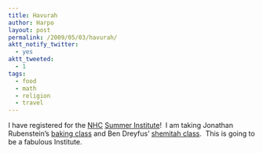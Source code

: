 ```yaml
---
title: Havurah
author: Harpo
layout: post
permalink: /2009/05/03/havurah/
aktt_notify_twitter:
  - yes
aktt_tweeted:
  - 1
tags:
  - food
  - math
  - religion
  - travel
---
```

I have registered for the <a href="http://havurah.org" target="_blank">NHC</a> <a href="http://havurah.org/institute" target="_blank">Summer Institute</a>!  I am taking Jonathan Rubenstein&#8217;s <a href="http://havurah.org/institute2009/courses/mitzvah-challah-bread-making-and-sacred-eating" target="_blank">baking class</a> and Ben Dreyfus&#8217; <a href="http://havurah.org/institute2009/courses/shabbat-land-shemitah-21st-century" target="_blank">shemitah class</a>.  This is going to be a fabulous Institute.